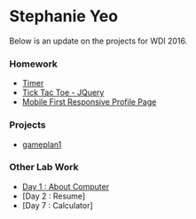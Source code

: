 # Stephanie Yeo

Below is an update on the projects for WDI 2016.

### Homework
* [Timer](#)
* [Tick Tac Toe - JQuery](#)
* [Mobile First Responsive Profile Page](#)


### Projects
* [gameplan1](#https://trello.com/b/ejScVsnr/gameplan1)


### Other Lab Work
* [Day 1 : About Computer](#)
* [Day 2 : Resume]
* [Day 7 : Calculator]
